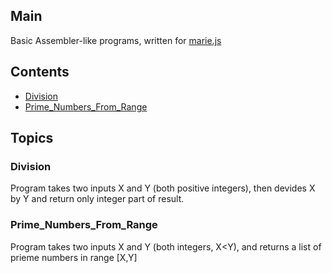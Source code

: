 ## Main
Basic Assembler-like programs, written for [marie.js](https://marie.js.org/)


## Contents
* [Division](Division)
* [Prime_Numbers_From_Range](Prime_Numbers_From_Range)

## Topics
### Division
Program takes two inputs X and Y (both positive integers), then devides X by Y and return only integer part of result.

### Prime_Numbers_From_Range
Program takes two inputs X and Y (both integers, X<Y), and returns a list of prieme numbers in range [X,Y]